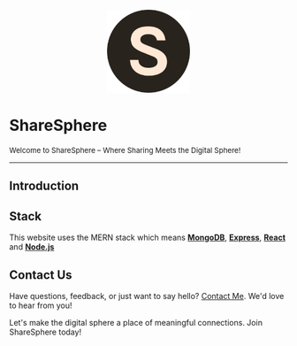 <p align="center">
  <img src="/public/logo.png" alt="ShareSphere Logo" width="150" height="150">
</p>

# ShareSphere
<font size="2">Welcome to ShareSphere – Where Sharing Meets the Digital Sphere!</font>
<hr>

## Introduction


## Stack
This website uses the MERN stack which means [<strong>MongoDB</strong>](https://www.mongodb.com/),  [<strong>Express</strong>](https://expressjs.com/),  [<strong>React</strong>](https://react.dev/) and [<strong>Node.js</strong>](https://nodejs.org/en)

## Contact Us

Have questions, feedback, or just want to say hello? [Contact Me](mailto:farhansayyed1656@gmail.com). We'd love to hear from you!

Let's make the digital sphere a place of meaningful connections. Join ShareSphere today!



